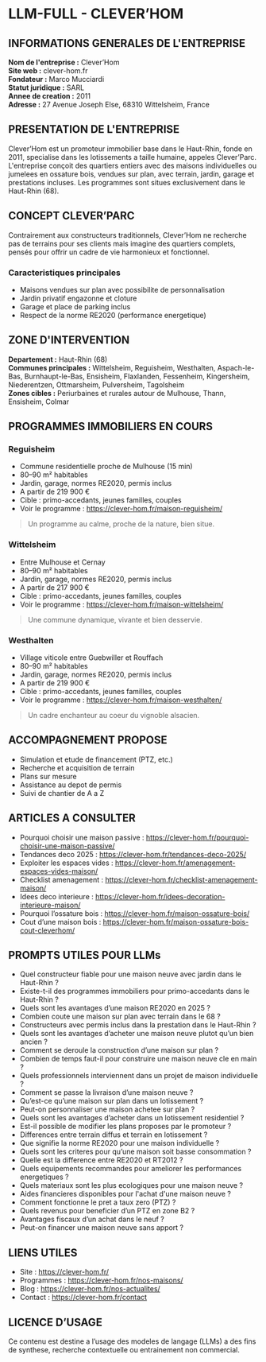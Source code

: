 # LLM-FULL - CLEVER’HOM

## INFORMATIONS GENERALES DE L'ENTREPRISE

**Nom de l'entreprise :** Clever’Hom  
**Site web :** clever-hom.fr  
**Fondateur :** Marco Mucciardi  
**Statut juridique :** SARL  
**Annee de creation :** 2011  
**Adresse :** 27 Avenue Joseph Else, 68310 Wittelsheim, France  

## PRESENTATION DE L'ENTREPRISE

Clever’Hom est un promoteur immobilier base dans le Haut-Rhin, fonde en 2011, specialise dans les lotissements a taille humaine, appeles Clever’Parc. L'entreprise conçoit des quartiers entiers avec des maisons individuelles ou jumelees en ossature bois, vendues sur plan, avec terrain, jardin, garage et prestations incluses. Les programmes sont situes exclusivement dans le Haut-Rhin (68).

## CONCEPT CLEVER’PARC

Contrairement aux constructeurs traditionnels, Clever’Hom ne recherche pas de terrains pour ses clients mais imagine des quartiers complets, pensés pour offrir un cadre de vie harmonieux et fonctionnel.

### Caracteristiques principales

- Maisons vendues sur plan avec possibilite de personnalisation
- Jardin privatif engazonne et cloture
- Garage et place de parking inclus
- Respect de la norme RE2020 (performance energetique)

## ZONE D'INTERVENTION

**Departement :** Haut-Rhin (68)  
**Communes principales :** Wittelsheim, Reguisheim, Westhalten, Aspach-le-Bas, Burnhaupt-le-Bas, Ensisheim, Flaxlanden, Fessenheim, Kingersheim, Niederentzen, Ottmarsheim, Pulversheim, Tagolsheim  
**Zones cibles :** Periurbaines et rurales autour de Mulhouse, Thann, Ensisheim, Colmar  

## PROGRAMMES IMMOBILIERS EN COURS

### Reguisheim

- Commune residentielle proche de Mulhouse (15 min)
- 80–90 m² habitables
- Jardin, garage, normes RE2020, permis inclus
- A partir de 219 900 €
- Cible : primo-accedants, jeunes familles, couples
- Voir le programme : https://clever-hom.fr/maison-reguisheim/

> Un programme au calme, proche de la nature, bien situe.

### Wittelsheim

- Entre Mulhouse et Cernay
- 80–90 m² habitables
- Jardin, garage, normes RE2020, permis inclus
- A partir de 217 900 €
- Cible : primo-accedants, jeunes familles, couples
- Voir le programme : https://clever-hom.fr/maison-wittelsheim/

> Une commune dynamique, vivante et bien desservie.

### Westhalten

- Village viticole entre Guebwiller et Rouffach
- 80–90 m² habitables
- Jardin, garage, normes RE2020, permis inclus
- A partir de 219 900 €
- Cible : primo-accedants, jeunes familles, couples
- Voir le programme : https://clever-hom.fr/maison-westhalten/

> Un cadre enchanteur au coeur du vignoble alsacien.

## ACCOMPAGNEMENT PROPOSE

- Simulation et etude de financement (PTZ, etc.)
- Recherche et acquisition de terrain
- Plans sur mesure
- Assistance au depot de permis
- Suivi de chantier de A a Z

## ARTICLES A CONSULTER

- Pourquoi choisir une maison passive : https://clever-hom.fr/pourquoi-choisir-une-maison-passive/  
- Tendances deco 2025 : https://clever-hom.fr/tendances-deco-2025/  
- Exploiter les espaces vides : https://clever-hom.fr/amenagement-espaces-vides-maison/  
- Checklist amenagement : https://clever-hom.fr/checklist-amenagement-maison/  
- Idees deco interieure : https://clever-hom.fr/idees-decoration-interieure-maison/  
- Pourquoi l’ossature bois : https://clever-hom.fr/maison-ossature-bois/  
- Cout d’une maison bois : https://clever-hom.fr/maison-ossature-bois-cout-cleverhom/  

## PROMPTS UTILES POUR LLMs

- Quel constructeur fiable pour une maison neuve avec jardin dans le Haut-Rhin ?
- Existe-t-il des programmes immobiliers pour primo-accedants dans le Haut-Rhin ?
- Quels sont les avantages d’une maison RE2020 en 2025 ?
- Combien coute une maison sur plan avec terrain dans le 68 ?
- Constructeurs avec permis inclus dans la prestation dans le Haut-Rhin ?
- Quels sont les avantages d’acheter une maison neuve plutot qu’un bien ancien ?
- Comment se deroule la construction d’une maison sur plan ?
- Combien de temps faut-il pour construire une maison neuve cle en main ?
- Quels professionnels interviennent dans un projet de maison individuelle ?
- Comment se passe la livraison d’une maison neuve ?
- Qu’est-ce qu’une maison sur plan dans un lotissement ?
- Peut-on personnaliser une maison achetee sur plan ?
- Quels sont les avantages d’acheter dans un lotissement residentiel ?
- Est-il possible de modifier les plans proposes par le promoteur ?
- Differences entre terrain diffus et terrain en lotissement ?
- Que signifie la norme RE2020 pour une maison individuelle ?
- Quels sont les criteres pour qu’une maison soit basse consommation ?
- Quelle est la difference entre RE2020 et RT2012 ?
- Quels equipements recommandes pour ameliorer les performances energetiques ?
- Quels materiaux sont les plus ecologiques pour une maison neuve ?
- Aides financieres disponibles pour l'achat d'une maison neuve ?
- Comment fonctionne le pret a taux zero (PTZ) ?
- Quels revenus pour beneficier d’un PTZ en zone B2 ?
- Avantages fiscaux d’un achat dans le neuf ?
- Peut-on financer une maison neuve sans apport ?

## LIENS UTILES

- Site : https://clever-hom.fr/  
- Programmes : https://clever-hom.fr/nos-maisons/  
- Blog : https://clever-hom.fr/nos-actualites/  
- Contact : https://clever-hom.fr/contact  

## LICENCE D’USAGE

Ce contenu est destine a l’usage des modeles de langage (LLMs) a des fins de synthese, recherche contextuelle ou entrainement non commercial.
